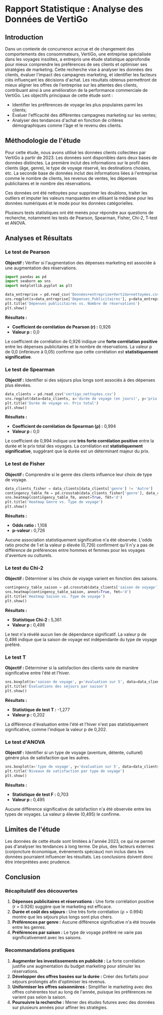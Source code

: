 # Rapport Statistique : Analyse des Données de VertiGo

## Introduction

Dans un contexte de concurrence accrue et de changement des comportements des consommateurs, VertiGo, une entreprise spécialisée dans les voyages insolites, a entrepris une étude statistique approfondie pour mieux comprendre les préférences de ses clients et optimiser ses stratégies de marketing. Cette recherche vise à analyser les données des clients, évaluer l'impact des campagnes marketing, et identifier les facteurs clés influençant les décisions d'achat. Les résultats obtenus permettront de mieux aligner les offres de l'entreprise sur les attentes des clients, contribuant ainsi à une amélioration de la performance commerciale de VertiGo. Les objectifs principaux de cette étude sont :

*   Identifier les préférences de voyage les plus populaires parmi les clients;
*   Évaluer l'efficacité des différentes campagnes marketing sur les ventes;
*   Analyser des tendances d'achat en fonction de critères démographiques comme l'âge et le revenu des clients.

## Méthodologie de l'étude

Pour cette étude, nous avons utilisé les données clients collectées par VertiGo à partir de 2023. Les données sont disponibles dans deux bases de données distinctes. La première inclut des informations sur le profil des clients (âge, genre), le type de voyage réservé, les destinations choisies, etc. La seconde base de données inclut des informations liées à l'entreprise comme le nombre de clients, les revenus de ventes, les dépenses publicitaires et le nombre des réservations.

Ces données ont été nettoyées pour supprimer les doublons, traiter les outliers et imputer les valeurs manquantes en utilisant la médiane pour les données numériques et le mode pour les données catégorielles.

Plusieurs tests statistiques ont été menés pour répondre aux questions de recherche, notamment les tests de Pearson, Spearman, Fisher, Chi-2, T-test et ANOVA.

## Analyses et Résultats

### Le test de Pearson

**Objectif :** Vérifier si l'augmentation des dépenses marketing est associée à une augmentation des réservations.

```python
import pandas as pd
import seaborn as sns
import matplotlib.pyplot as plt

data_entreprise = pd.read_csv('Données+entreprise+VertiGo+nettoyées.csv')
sns.regplot(x=data_entreprise['Depenses_Publicitaires'], y=data_entreprise['Nombre_de_Reservations'], line_kws=dict(color="r"))
plt.title('Dépenses publicitaires vs. Nombre de réservations')
plt.show()
```

**Résultats :**
*   **Coefficient de corrélation de Pearson (r) :** 0,926
*   **Valeur p :** 0,0

Le coefficient de corrélation de 0,926 indique une **forte corrélation positive** entre les dépenses publicitaires et le nombre de réservations. La valeur p de 0,0 (inférieure à 0,05) confirme que cette corrélation est **statistiquement significative**.

### Le test de Spearman

**Objectif :** Identifier si des séjours plus longs sont associés à des dépenses plus élevées.

```python
data_clients = pd.read_csv('vertigo_nettoyées.csv')
sns.regplot(data=data_clients, x='durée de voyage (en jours)', y='prix total', line_kws=dict(color="r"))
plt.title('Durée de voyage vs. Prix total')
plt.show()
```

**Résultats :**
*   **Coefficient de corrélation de Spearman (ρ) :** 0,994
*   **Valeur p :** 0,0

Le coefficient de 0,994 indique une **très forte corrélation positive** entre la durée et le prix total des voyages. La corrélation est **statistiquement significative**, suggérant que la durée est un déterminant majeur du prix.

### Le test de Fisher

**Objectif :** Comprendre si le genre des clients influence leur choix de type de voyage.

```python
data_clients_fisher = data_clients[data_clients['genre'] != 'Autre']
contingency_table_fm = pd.crosstab(data_clients_fisher['genre'], data_clients_fisher['type de voyage'])
sns.heatmap(contingency_table_fm, annot=True, fmt='d')
plt.title('Heatmap Genre vs. Type de voyage')
plt.show()
```

**Résultats :**
*   **Odds ratio :** 1,108
*   **p-valeur :** 0,726

Aucune association statistiquement significative n'a été observée. L'odds ratio proche de 1 et la valeur p élevée (0,726) confirment qu'il n'y a pas de différence de préférences entre hommes et femmes pour les voyages d'aventure ou culturels.

### Le test du Chi-2

**Objectif :** Déterminer si les choix de voyage varient en fonction des saisons.

```python
contingency_table_saison = pd.crosstab(data_clients['saison de voyage'], data_clients['type de voyage'])
sns.heatmap(contingency_table_saison, annot=True, fmt='d')
plt.title('Heatmap Saison vs. Type de voyage')
plt.show()
```

**Résultats :**
*   **Statistique Chi-2 :** 5,361
*   **Valeur p :** 0,498

Le test n'a révélé aucun lien de dépendance significatif. La valeur p de 0,498 indique que la saison de voyage est indépendante du type de voyage préféré.

### Le test T

**Objectif :** Déterminer si la satisfaction des clients varie de manière significative entre l'été et l'hiver.

```python
sns.boxplot(x='saison de voyage', y='évaluation sur 5', data=data_clients)
plt.title('Évaluations des séjours par saison')
plt.show()
```

**Résultats :**
*   **Statistique de test T :** -1,277
*   **Valeur p :** 0,202

La différence d'évaluation entre l'été et l'hiver n'est pas statistiquement significative, comme l'indique la valeur p de 0,202.

### Le test d'ANOVA

**Objectif :** Identifier si un type de voyage (aventure, détente, culturel) génère plus de satisfaction que les autres.

```python
sns.boxplot(x='type de voyage', y='évaluation sur 5', data=data_clients)
plt.title('Niveaux de satisfaction par type de voyage')
plt.show()
```

**Résultats :**
*   **Statistique de test F :** 0,703
*   **Valeur p :** 0,495

Aucune différence significative de satisfaction n'a été observée entre les types de voyages. La valeur p élevée (0,495) le confirme.

## Limites de l'étude

Les données de cette étude sont limitées à l'année 2023, ce qui ne permet pas d'analyser les tendances à long terme. De plus, des facteurs externes (conjoncture économique, événements spéciaux) non inclus dans les données pourraient influencer les résultats. Les conclusions doivent donc être interprétées avec prudence.

## Conclusion

### Récapitulatif des découvertes

1.  **Dépenses publicitaires et réservations :** Une forte corrélation positive (r = 0.926) suggère que le marketing est efficace.
2.  **Durée et coût des séjours :** Une très forte corrélation (ρ = 0.994) montre que les séjours plus longs sont plus chers.
3.  **Préférences par genre :** Aucune différence significative n'a été trouvée entre les genres.
4.  **Préférences par saison :** Le type de voyage préféré ne varie pas significativement avec les saisons.

### Recommandations pratiques

1.  **Augmenter les investissements en publicité :** La forte corrélation justifie une augmentation du budget marketing pour stimuler les réservations.
2.  **Développer des offres basées sur la durée :** Créer des forfaits pour séjours prolongés afin d'optimiser les revenus.
3.  **Uniformiser les offres saisonnières :** Simplifier le marketing avec des offres cohérentes tout au long de l'année, puisque les préférences ne varient pas selon la saison.
4.  **Poursuivre la recherche :** Mener des études futures avec des données sur plusieurs années pour affiner les stratégies.

